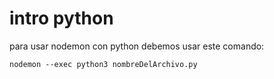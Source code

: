 # intro python 

para usar nodemon con python debemos usar este comando: 

` nodemon --exec python3 nombreDelArchivo.py `